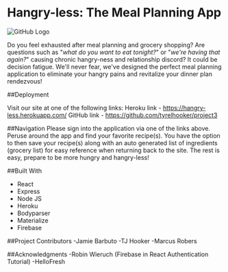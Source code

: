# Hangry-less: The Meal Planning App

![GitHub Logo](http://4.bp.blogspot.com/-tIQBhqNrqGg/UTDTTnivbBI/AAAAAAAACJE/gfTt1tAT9zY/s1600/freaking+hungry.gif)

Do you feel exhausted after meal planning and grocery shopping? Are questions such as "*what do you want to eat tonight?*" or "*we're having that again?*" causing chronic hangry-ness and relationship discord? It could be decision fatigue. We'll never fear, we've designed the perfect meal planning application to eliminate your hangry pains and revitalize your dinner plan rendezvous!

##Deployment

Visit our site at one of the following links:
Heroku link  - https://hangry-less.herokuapp.com/
GitHub link -  https://github.com/tyrelhooker/project3


##Navigation
Please sign into the application via one of the links above. Peruse around the app and find your
favorite recipe(s). You have the option to then save your recipe(s) along with an auto generated list of ingredients (grocery list) for easy reference when returning back to the site. The rest is easy, prepare to be more hungry and hangry-less! 


##Built With
 * React
 * Express
 * Node JS
 * Heroku
 * Bodyparser
 * Materialize
 * Firebase
 

 ##Project Contributors
 -Jamie Barbuto
 -TJ Hooker
 -Marcus Robers


 ##Acknowledgments
 -Robin Wieruch (Firebase in React Authentication Tutorial)
 -HelloFresh
